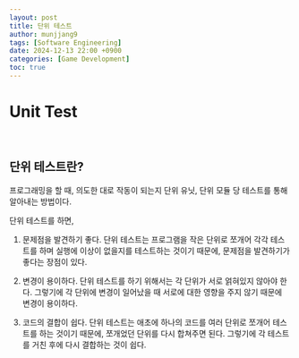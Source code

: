 ```yaml
---
layout: post
title: 단위 테스트
author: munjjang9
tags: [Software Engineering]
date: 2024-12-13 22:00 +0900
categories: [Game Development]
toc: true
---
```


# Unit Test

<br>

## 단위 테스트란?

프로그래밍을 할 때, 의도한 대로 작동이 되는지 단위 유닛, 단위 모듈 당 테스트를 통해 알아내는 방법이다.

단위 테스트를 하면,

1. 문제점을 발견하기 좋다.
    단위 테스트는 프로그램을 작은 단위로 쪼개어 각각 테스트를 하며 실행에 이상이 없을지를 테스트하는 것이기 때문에, 문제점을 발견하기가 좋다는 장점이 있다.

2. 변경이 용이하다.
    단위 테스트를 하기 위해서는 각 단위가 서로 얽혀있지 않아야 한다. 그렇기에 각 단위에 변경이 일어났을 때 서로에 대한 영향을 주지 않기 때문에 변경이 용이하다.

3. 코드의 결합이 쉽다.
    단위 테스트는 애초에 하나의 코드를 여러 단위로 쪼개어 테스트를 하는 것이기 때문에, 쪼개었던 단위를 다시 합쳐주면 된다. 그렇기에 각 테스트를 거친 후에 다시 결합하는 것이 쉽다.